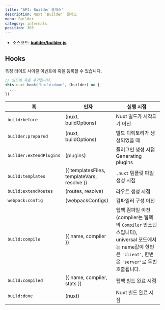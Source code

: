 ```yaml
---
title: "API: Builder 클래스"
description: Nuxt `Builder` 클래스
menu: Builder
category: internals
position: 305
---
```


- 소스코드: **[builder/builder.js](https://github.com/nuxt/nuxt.js/blob/dev/packages/builder/src/builder.js)**

## Hooks

특정 라이프 사이클 이벤트에 훅을 등록할 수 있습니다.

```js
// 빌드에 훅을 추가합니다.
this.nuxt.hook('build:done', (builder) => {
  ...
})
```

훅                   | 인자                                        | 실행 시점
---------------------|--------------------------------------------|----------------------------------------------------------------------------------------------------------------------------------------
`build:before`       | (nuxt, buildOptions)                       | Nuxt 빌드가 시작되기 이전
`builder:prepared`     | (nuxt, buildOptions)                       | 빌드 디렉토리가 생성되었을 때
`builder:extendPlugins`| (plugins)                                  | 플러그인 생성 시점 Generating plugins
`build:templates`    | ({ templatesFiles, templateVars, resolve }) | `.nuxt` 템플릿 파일 생성 시점
`build:extendRoutes` | (routes, resolve)                          | 라우트 생성 시점
`webpack:config`       | (webpackConfigs)                           | 컴파일러 구성 이전
`build:compile`      | ({ name, compiler })                       | 웹팩 컴파일 이전 (compiler는 웹팩의 `Compiler` 인스턴스입니다), universal 모드에서는 name값이 한번은 `'client'`, 한번은 `'server'`로 두번 호출됩니다.
`build:compiled`     | ({ name, compiler, stats })                | 웹팩 빌드 완료 시점
`build:done`         | (nuxt)                                     | Nuxt 빌드 완료 시점
